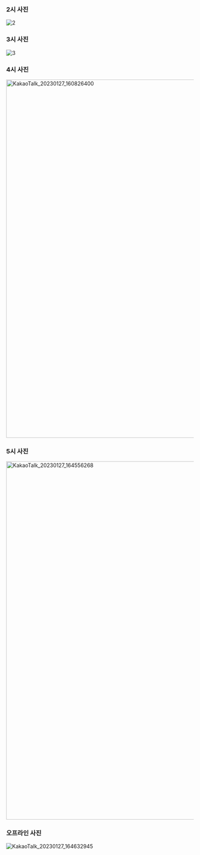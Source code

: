 ### 2시 사진
![2](https://user-images.githubusercontent.com/87485477/218019066-98f828a8-484c-44b0-9aff-f8d1a3146214.png)



### 3시 사진
![3](https://user-images.githubusercontent.com/87485477/218019099-6007361a-1e39-4b3f-9900-22e7d24a4197.png)



### 4시 사진
<img width="960" alt="KakaoTalk_20230127_160826400" src="https://user-images.githubusercontent.com/87485477/215029709-ac3d95fb-b57e-4025-bab4-f8593c9974af.png">


### 5시 사진
<img width="960" alt="KakaoTalk_20230127_164556268" src="https://user-images.githubusercontent.com/87485477/215034867-859271ce-a13a-4411-a161-c16fd2be28b0.png">



### 오프라인 사진
![KakaoTalk_20230127_164632945](https://user-images.githubusercontent.com/87485477/215034855-69026286-89f4-46ec-bd52-58f13800690b.jpg)
